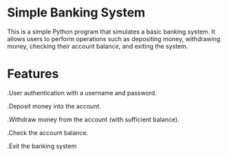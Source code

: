 # Simple Banking System
This is a simple Python program that simulates a basic banking system. It allows users to perform operations such as depositing money, withdrawing money, checking their account balance, and exiting the system.

# Features
.User authentication with a username and password.

.Deposit money into the account.

.Withdraw money from the account (with sufficient balance).

.Check the account balance.

.Exit the banking system
